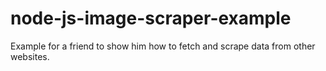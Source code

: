# node-js-image-scraper-example
Example for a friend to show him how to fetch and scrape data from other websites.
